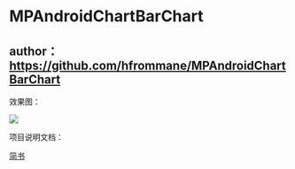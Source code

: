 # MPAndroidChartBarChart
## author：https://github.com/hfrommane/MPAndroidChartBarChart

效果图：

![](https://raw.githubusercontent.com/hfrommane/MPAndroidChartBarChart/master/images/Screenshot.png)

项目说明文档：

[简书](http://www.jianshu.com/p/2e3ca1de2efc)
